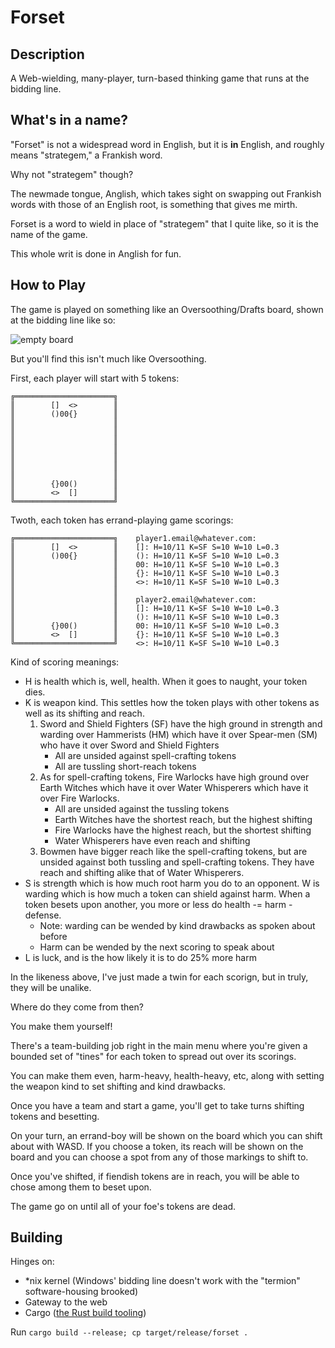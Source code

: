 # Forset

## Description

A Web-wielding, many-player, turn-based thinking game that runs at the bidding line.

## What's in a name?

"Forset" is not a widespread word in English, but it is __in__ English, and roughly means "strategem," a Frankish word.

Why not "strategem" though?

The newmade tongue, Anglish, which takes sight on swapping out Frankish words with those of an English root, is something that gives me mirth.

Forset is a word to wield in place of "strategem" that I quite like, so it is the name of the game.

This whole writ is done in Anglish for fun.

## How to Play

The game is played on something like an Oversoothing/Drafts board, shown at the bidding line like so:

![empty board](/screenshots/empty-board.png)

But you'll find this isn't much like Oversoothing.

First, each player will start with 5 tokens:

```
╔══════════════════════╗
║        []  <>        ║
║        ()00{}        ║
║                      ║
║                      ║
║                      ║
║                      ║
║                      ║
║                      ║
║                      ║
║        {}00()        ║
║        <>  []        ║
╚══════════════════════╝
```

Twoth, each token has errand-playing game scorings:

```
╔══════════════════════╗    player1.email@whatever.com:
║        []  <>        ║    []: H=10/11 K=SF S=10 W=10 L=0.3
║        ()00{}        ║    (): H=10/11 K=SF S=10 W=10 L=0.3
║                      ║    00: H=10/11 K=SF S=10 W=10 L=0.3
║                      ║    {}: H=10/11 K=SF S=10 W=10 L=0.3
║                      ║    <>: H=10/11 K=SF S=10 W=10 L=0.3
║                      ║
║                      ║    player2.email@whatever.com:
║                      ║    []: H=10/11 K=SF S=10 W=10 L=0.3
║                      ║    (): H=10/11 K=SF S=10 W=10 L=0.3
║        {}00()        ║    00: H=10/11 K=SF S=10 W=10 L=0.3
║        <>  []        ║    {}: H=10/11 K=SF S=10 W=10 L=0.3
╚══════════════════════╝    <>: H=10/11 K=SF S=10 W=10 L=0.3
```

Kind of scoring meanings:
- H is health which is, well, health. When it goes to naught, your token dies.
- K is weapon kind. This settles how the token plays with other tokens as well as its shifting and reach.
  1. Sword and Shield Fighters (SF) have the high ground in strength and warding over Hammerists (HM) which have it over Spear-men (SM) who have it over Sword and Shield Fighters
     - All are unsided against spell-crafting tokens
     - All are tussling short-reach tokens
  2. As for spell-crafting tokens, Fire Warlocks have high ground over Earth Witches which have it over Water Whisperers which have it over Fire Warlocks.
     - All are unsided against the tussling tokens
     - Earth Witches have the shortest reach, but the highest shifting
     - Fire Warlocks have the highest reach, but the shortest shifting
     - Water Whisperers have even reach and shifting
  3. Bowmen have bigger reach like the spell-crafting tokens, but are unsided against both tussling and spell-crafting tokens. They have reach and shifting alike that of Water Whisperers.
- S is strength which is how much root harm you do to an opponent. W is warding which is how much a token can shield against harm. When a token besets upon another, you more or less do health -= harm - defense.
  + Note: warding can be wended by kind drawbacks as spoken about before
  + Harm can be wended by the next scoring to speak about
- L is luck, and is the how likely it is to do 25% more harm

In the likeness above, I've just made a twin for each scorign, but in truly, they will be unalike.

Where do they come from then?

You make them yourself!

There's a team-building job right in the main menu where you're given a bounded set of "tines" for each token to spread out over its scorings.

You can make them even, harm-heavy, health-heavy, etc, along with setting the weapon kind to set shifting and kind drawbacks.

Once you have a team and start a game, you'll get to take turns shifting tokens and besetting.

On your turn, an errand-boy will be shown on the board which you can shift about with WASD. If you choose a token, its reach will be shown on the board and you can choose a spot from any of those markings to shift to.

Once you've shifted, if fiendish tokens are in reach, you will be able to chose among them to beset upon.

The game go on until all of your foe's tokens are dead.

## Building

Hinges on:
- \*nix kernel (Windows' bidding line doesn't work with the "termion" software-housing brooked)
- Gateway to the web
- Cargo ([the Rust build tooling](https://www.rust-lang.org/tools/install))

Run `cargo build --release; cp target/release/forset .`

